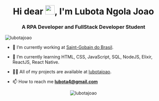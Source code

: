 <h1 align="center">Hi dear <img src="https://raw.githubusercontent.com/kaueMarques/kaueMarques/master/hi.gif" width="30px">, I'm Lubota Ngola Joao</h1>
<h3 align="center">A RPA Developer and FullStack Developer Student</h3>
<p align="left"> <img src="https://komarev.com/ghpvc/?username=lubotajoao" alt="lubotajoao" /> </p>

- 🔭 I’m currently working at [Saint-Gobain do Brasil](https://www.saint-gobain.com.br/).

- 🌱 I’m currently learning HTML, CSS, JavaScript, SQL, NodeJS, Elixir, ReactJS, React Native.

- 👨‍💻 All of my projects are available at [lubotajoao](https://github.com/lubotajoao?tab=repositories).

- 📫 How to reach me **lubota4@gmail.com**

<!--- ▶️ I regulary post videos on [youtube.com/rocketseat](https://youtube.com/rocketseat) -->

<!-- - 💬 Ask me about **JavaScript, HTML, CSS, SQL** -->

<!-- - ⚡ Fun fact **Oneye 😜** -->

<!--
<p align="left">
<img src="https://raw.githubusercontent.com/devicons/devicon/master/icons/react/react-original-wordmark.svg" alt="react" width="20" height="20"/>
<img src="https://raw.githubusercontent.com/devicons/devicon/master/icons/css3/css3-plain-wordmark.svg" alt="css3"  width="20" height="20"/>
<img src="https://raw.githubusercontent.com/devicons/devicon/master/icons/html5/html5-original-wordmark.svg" alt="html5"  width="20" height="20"/>
<img src="https://raw.githubusercontent.com/devicons/devicon/master/icons/javascript/javascript-original.svg" alt="javascript" width="20" height="20"/>
<img src="https://raw.githubusercontent.com/devicons/devicon/master/icons/postgresql/postgresql-original-wordmark.svg" alt="postgresql" width="20" height="20"/>
<img src="https://raw.githubusercontent.com/devicons/devicon/master/icons/nodejs/nodejs-original-wordmark.svg" alt="nodejs" width="20" height="20"/></p>
-->

<p align="center">
<img src="https://github-readme-stats.vercel.app/api?username=lubotajoao&show_icons=true" alt="lubotajoao"/> 
</p>


<!--
<p align="center">
<a href="https://codepen.io/lubotajoao" target="blank"><img align="center" src="https://cdn.jsdelivr.net/npm/simple-icons@3.0.1/icons/codepen.svg" alt="lubotajoao" height="20" width="20" /></a>
<a href="https://twitter.com/jlubota" target="blank"><img align="center" src="https://cdn.jsdelivr.net/npm/simple-icons@3.0.1/icons/twitter.svg" alt="jlubota" height="20" width="20" /></a>
<a href="https://linkedin.com/in/lubota-ngola-joao" target="blank"><img align="center" src="https://cdn.jsdelivr.net/npm/simple-icons@3.0.1/icons/linkedin.svg" alt="Lubota Ngola Joao" height="20" width="20" /></a>
<a href="https://stackoverflow.com/lubotajoao" target="blank"><img align="center" src="https://cdn.jsdelivr.net/npm/simple-icons@3.0.1/icons/stackoverflow.svg" alt="lubotajoao" height="20" width="20" /></a>
<a href="https://codesandbox.com/lubotajoao" target="blank"><img align="center" src="https://cdn.jsdelivr.net/npm/simple-icons@3.0.1/icons/codesandbox.svg" alt="lubotajoao" height="20" width="20" /></a>
<a href="https://fb.com/maykbrito" target="blank"><img align="center" src="https://cdn.jsdelivr.net/npm/simple-icons@3.0.1/icons/facebook.svg" alt="maykbrito" height="20" width="20" /></a>
<a href="https://instagram.com/maykbrito" target="blank"><img align="center" src="https://cdn.jsdelivr.net/npm/simple-icons@3.0.1/icons/instagram.svg" alt="maykbrito" height="20" width="20" /></a>
</p>

-->

<!--
**maykbrito/maykbrito** is a ✨ _special_ ✨ repository because its `README.md` (this file) appears on your GitHub profile.

Here are some ideas to get you started:

- 🔭 I’m currently working on ...
- 🌱 I’m currently learning ...
- 👯 I’m looking to collaborate on ...
- 🤔 I’m looking for help with ...
- 💬 Ask me about ...
- 📫 How to reach me: ...
- 😄 Pronouns: ...
- ⚡ Fun fact: ...
-->
